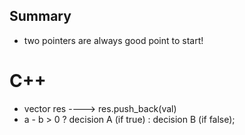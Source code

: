 ## Summary
- two pointers are always good point to start!
# C++
- vector<int> res  ---->   res.push_back(val)
- a - b > 0 ? decision A (if true) : decision B (if false);
